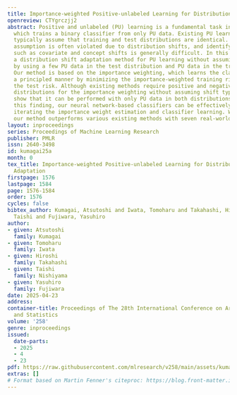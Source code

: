 ```yaml
---
title: Importance-weighted Positive-unlabeled Learning for Distribution Shift Adaptation
openreview: CTYgrczjj2
abstract: Positive and unlabeled (PU) learning is a fundamental task in many applications,
  which trains a binary classifier from only PU data. Existing PU learning methods
  typically assume that training and test distributions are identical. However, this
  assumption is often violated due to distribution shifts, and identifying shift types
  such as covariate and concept shifts is generally difficult. In this paper, we propose
  a distribution shift adaptation method for PU learning without assuming shift types
  by using a few PU data in the test distribution and PU data in the training distribution.
  Our method is based on the importance weighting, which learns the classifier in
  a principled manner by minimizing the importance-weighted training risk that approximates
  the test risk. Although existing methods require positive and negative data in both
  distributions for the importance weighting without assuming shift types, we theoretically
  show that it can be performed with only PU data in both distributions. Based on
  this finding, our neural network-based classifiers can be effectively trained by
  iterating the importance weight estimation and classifier learning. We show that
  our method outperforms various existing methods with seven real-world datasets.
layout: inproceedings
series: Proceedings of Machine Learning Research
publisher: PMLR
issn: 2640-3498
id: kumagai25a
month: 0
tex_title: Importance-weighted Positive-unlabeled Learning for Distribution Shift
  Adaptation
firstpage: 1576
lastpage: 1584
page: 1576-1584
order: 1576
cycles: false
bibtex_author: Kumagai, Atsutoshi and Iwata, Tomoharu and Takahashi, Hiroshi and Nishiyama,
  Taishi and Fujiwara, Yasuhiro
author:
- given: Atsutoshi
  family: Kumagai
- given: Tomoharu
  family: Iwata
- given: Hiroshi
  family: Takahashi
- given: Taishi
  family: Nishiyama
- given: Yasuhiro
  family: Fujiwara
date: 2025-04-23
address:
container-title: Proceedings of The 28th International Conference on Artificial Intelligence
  and Statistics
volume: '258'
genre: inproceedings
issued:
  date-parts:
  - 2025
  - 4
  - 23
pdf: https://raw.githubusercontent.com/mlresearch/v258/main/assets/kumagai25a/kumagai25a.pdf
extras: []
# Format based on Martin Fenner's citeproc: https://blog.front-matter.io/posts/citeproc-yaml-for-bibliographies/
---
```


